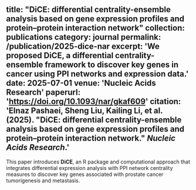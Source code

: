 title: "DiCE: differential centrality-ensemble analysis based on gene expression profiles and protein–protein interaction network"
collection: publications
category: journal
permalink: /publication/2025-dice-nar
excerpt: 'We proposed DiCE, a differential centrality-ensemble framework to discover key genes in cancer using PPI networks and expression data.'
date: 2025-07-01
venue: 'Nucleic Acids Research'
paperurl: 'https://doi.org/10.1093/nar/gkaf609'
citation: 'Elnaz Pashaei, Sheng Liu, Kailing Li, et al. (2025). "DiCE: differential centrality-ensemble analysis based on gene expression profiles and protein–protein interaction network." <i>Nucleic Acids Research</i>.'
---
This paper introduces **DiCE**, an R package and computational approach that integrates differential expression analysis with PPI network centrality measures to discover key genes associated with prostate cancer tumorigenesis and metastasis.
